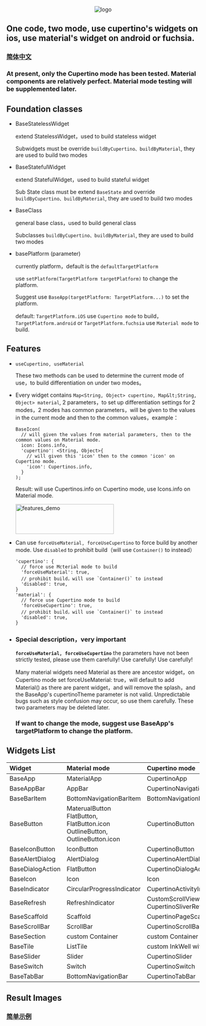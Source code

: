 <p align="center">
  <img src="http://flutter-base.oss-cn-shenzhen.aliyuncs.com/logo.png" alt="logo">
</p>

## One code, two mode, use cupertino's widgets on ios, use material's widget on android or fuchsia.

### [简体中文](./README.md)

### At present, only the Cupertino mode has been tested. Material components are relatively perfect. Material mode testing will be supplemented later.

## Foundation classes
* BaseStatelessWidget

  extend StatelessWidget，used to build stateless widget

  Subwidgets must be override `buildByCupertino、buildByMaterial`, they are used to build two modes

* BaseStatefulWidget

  extend StatefulWidget，used to build stateful widget

  Sub State class must be extend `BaseState` and override `buildByCupertino、buildByMaterial`, they are used to build two modes

* BaseClass

  general base class，used to build general class

  Subclasses `buildByCupertino、buildByMaterial`, they are used to build two modes

* basePlatform (parameter)

  currently platform，default is the `defaultTargetPlatform` 

  use `setPlatform(TargetPlatform targetPlatform)` to change the platform.

  Suggest use  `BaseApp(targetPlatform: TargetPlatform...)` to set the platform.

  default: `TargetPlatform.iOS` use `Cupertino mode` to build， `TargetPlatform.android` or `TargetPlatform.fuchsia` use `Material mode` to build.


## Features
* `useCupertino, useMaterial`

  These two methods can be used to determine the current mode of use，to build differentiation on under two modes。
  
* Every widget contains `Map<String, Object> cupertino, Map&lt;String, Object> material`, 2 parameters，to set up differentiation settings for 2 modes，2 modes has common parameters，will be given to the values in the current mode and then to the common values，example：

      BaseIcon(
        // will given the values from material parameters, then to the common values on Material mode.
        icon: Icons.info,
        'cupertino': <String, Object>{
          // will given this 'icon' then to the common 'icon' on Cupertino mode.
          'icon': Cupertinos.info,
        }
      );

    Result: will use Cupertinos.info on Cupertino mode, use Icons.info on Material mode.

  <img src="https://flutter-base.oss-cn-shenzhen.aliyuncs.com/features_demo.png" alt="features_demo" width="256" height="78">

* Can use `forceUseMaterial, forceUseCupertino` to force build by another mode. Use `disabled` to prohibit build（will use `Container()` to instead）

      'cupertino': {
        // force use Mcterial mode to build
        'forceUseMaterial': true,
        // prohibit build，will use `Container()` to instead
        'disabled': true,
      }
      'material': {
        // force use Cupertino mode to build
        'forceUseCupertino': true,
        // prohibit build，will use `Container()` to instead
        'disabled': true,
      }

* ### Special description，very important

    **`forceUseMaterial, forceUseCupertino`** the parameters have not been strictly tested, please use them carefully! Use carefully! Use carefully!

    Many material widgets need Material as there are ancestor widget，on Cupertino mode set forceUseMaterial: true，will default to add Material() as there are parent widget，and will remove the splash，and the BaseApp's cupertinoTheme parameter is not valid. Unpredictable bugs such as style confusion may occur, so use them carefully. These two parameters may be deleted later.

    ### If want to change the mode, suggest use BaseApp's targetPlatform to change the platform.


## Widgets List
|Widget|Material mode|Cupertino mode|
|:---------------|:--------|:----------|
|BaseApp|MaterialApp|CupertinoApp|
|BaseAppBar|AppBar|CupertinoNavigationBar|
|BaseBarItem|BottomNavigationBarItem|BottomNavigationBarItem|
|BaseButton|MaterualButton<br>FlatButton, FlatButton.icon<br>OutlineButton, OutlineButton.icon|CupertinoButton|
|BaseIconButton|IconButton|CupertinoButton|
|BaseAlertDialog|AlertDialog|CupertinoAlertDialog|
|BaseDialogAction|FlatButton|CupertinoDialogAction|
|BaseIcon|Icon|Icon|
|BaseIndicator|CircularProgressIndicator|CupertinoActivityIndicator|
|BaseRefresh|RefreshIndicator|CustomScrollView + CupertinoSliverRefreshControl|
|BaseScaffold|Scaffold|CupertinoPageScaffold|
|BaseScrollBar|ScrollBar|CupertinoScrollBar|
|BaseSection|custom Container|custom Container|
|BaseTile|ListTile|custom InkWell without splash|
|BaseSlider|Slider|CupertinoSlider|
|BaseSwitch|Switch|CupertinoSwitch|
|BaseTabBar|BottomNavigationBar|CupertinoTabBar|

## Result Images


### [简单示例](./example/)
